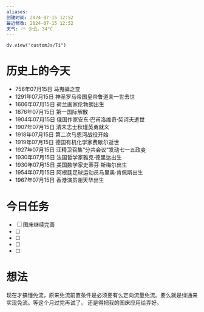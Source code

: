 ```yaml
---
aliases: 
创建时间: 2024-07-15 12:52
最近修改: 2024-07-15 12:52
天气: ⛅️ 少云，34°C 
---
```



```dataviewjs
dv.view("customJs/Ti")
```
#  历史上的今天
- 756年07月15日 马嵬驿之变
- 1291年07月15日 神圣罗马帝国皇帝鲁道夫一世去世
- 1606年07月15日 荷兰画家伦勃朗出生
- 1876年07月15日 第一国际解散
- 1904年07月15日 俄国作家安东·巴甫洛维奇·契诃夫逝世
- 1907年07月15日 清末志士秋瑾英勇就义
- 1918年07月15日 第二次马恩河战役开始
- 1919年07月15日 德国有机化学家费歇尔逝世
- 1927年07月15日 汪精卫召集“分共会议“发动七一五政变
- 1930年07月15日 法国哲学家雅克·德里达出生
- 1930年07月15日 美国数学家史蒂芬·斯梅尔出生
- 1954年07月15日 阿根廷足球运动员马里奥·肯佩斯出生
- 1967年07月15日 香港演员谢天华出生

# 今日任务
- [ ]  图床继续完善
- [ ] 
- [ ] 
- [ ] 
- [ ] 

#  想法
现在才搞懂免流，原来免流前置条件是必须要有么定向流量免流。要么就是绿通来实现免流。等这个月过完再试了。
还是得把我的图床应用给弄好。





























































































































































































































































































































































































































































































































































































































































































































































































































































































































































































































































































































































































































































































































































































































































































































































































































































































































































































































































































































































































































































































































































































































































































































































































































































































































































































































































































































































































































































































































































































































































































































































































































































































































































































































































































































































































































































































































































































































































































































































































































































































































































































































































































































































































































































































































































































































































































































































































































































































































































































































































































































































































































































































































































































































































































































































































































































































































































































































































































































































































































































































































































































































































































































































































































































































































































































































































































































































































































































































































































































































































































































































































































































































































































































































































































































































































































































































































































































































































































































































































































































































































































































































































































































































































































































































































































































































































































































































































































































































































































































































































































































































































































































































































































































































































































































































































































































































































































































































































































































































































































































































































































































































































































































































































































































































































































































































































































































































































































































































































































































































































































































































































































































































































































































































































































































































































































































































































































































































































































































































































































































































































































































































































































































































































































































































































































































































































































































































































































































































































































































































































































































































































































































































































































































































































































































































































































































































































































































































































































































































































































































































































































































































































































































































































































































































































































































































































































































































































































































































































































































































































































































































































































































































































































































































































































































































































































































































































































































































































































































































































































































































































































































































































































































































































































































































































































































































































































































































































































































































































































































































































































































































































































































































































































































































































































































































































































































































































































































































































































































































































































































































































































































































































































































































































































































































































































































































































































































































































































































































































































































































































































































































































































































































































































































































































































































































































































































































































































































































































































































































































































































































































































































































































































































































































































































































































































































































































































































































































































































































































































































































































































































































































































































































































































































































































































































































































































































































































































































































































































































































































































































































































































































































































































































































































































































































































































































































































































































































































































































































































































































































































































































































































































































































































































































































































































































































































































































































































































































































































































































































































































































































































































































































































































































































































































































































































































































































































































































































































































































































































































































































































































































































































































































































































































































































































































































































































































































































































































































































































































































































































































































































































































































































































































































































































































































































































































































































































































































































































































































































































































































































































































































































































































































































































































































































































































































































































































































































































































































































































































































































































































































































































































































































































































































































































































































































































































































































































































































































































































































































































































































































































































































































































































































































































































































































































































































































































































































































































































































































































































































































































































































































































































































































































































































































































































































































































































































































































































































































































































































































































































































































































































































































































































































































































































































































































































































































































































































































































































































































































































































































































































































































































































































































































































































































































































































































































































































































































































































































































































































































































































































































































































































































































































































































































































































































































































































































































































































































































































































































































































































































































































































































































































































































































































































































































































































































































































































































































































































































































































































































































































































































































































































































































































































































































































































































































































































































































































































































































































































































































































































































































































































































































































































































































































































































































































































































































































































































































































































































































































































































































































































































































































































































































































































































































































































































































































































































































































































































































































































































































































































































































































































































































































































































































































































































































































































































































































































































































































































































































































































































































































































































































































































































































































































































































































































































































































































































































































































































































































































































































































































































































































































































































































































































































































































































































































































































































































































































































































































































































































































































































































































































































































































































































































































































































































































































































































































































































































































































































































































































































































































































































































































































































































































































































































































































































































































































































































































































































































































































































































































































































































































































































































































































































































































































































































































































































































































































































































































































































































































































































































































































































































































































































































































































































































































































































































































































































































































































































































































































































































































































































































































































































































































































































































































































































































































































































































































































































































































































































































































































































































































































































































































































































































































































































































































































































































































































































































































































































































































































































































































































































































































































































































































































































































































































































































































































































































































































































































































































































































































































































































































































































































































































































































































































































































































































































































































































































































































































































































































































































































































































































































































































































































































































































































































































































































































































































































































































































































































































































































































































































































































































































































































































































































































































































































































































































































































































































































































































































































































































































































































































































































































































































































































































































